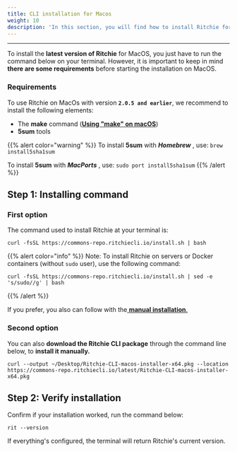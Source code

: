```yaml
---
title: CLI installation for Macos
weight: 10
description: 'In this section, you will find how to install Ritchie for MacOs.'
---
```


---

To install the **latest version of Ritchie** for MacOS, you just have to run the command below on your terminal. However, it is important to keep in mind **there are some requirements** before starting the installation on MacOS.

### **Requirements**

To use Ritchie on MacOs with version **`2.0.5 and earlier`**, we recommend to install the following elements:

* The **make** command \([**Using "make" on macOS**](https://stackoverflow.com/questions/1469994/using-make-on-os-x)\)
* **5sum** tools

{{% alert color="warning" %}}
To install **5sum** with _**Homebrew**_ , use: `brew install5sha1sum`

To install **5sum** with _**MacPorts**_ , use: `sudo port install5sha1sum`
{{% /alert %}}

## Step 1: Installing command

### First option

The command used to install Ritchie at your terminal is:

```text
curl -fsSL https://commons-repo.ritchiecli.io/install.sh | bash
```

{{% alert color="info" %}}
Note: To install Ritchie on servers or Docker containers (without `sudo` user), use the following command:

```text
curl -fsSL https://commons-repo.ritchiecli.io/install.sh | sed -e 's/sudo//g' | bash
```

{{% /alert %}}

If you prefer, you also can follow with the[ **manual installation**.](/getting-started/manual-installation/)

### Second option

You can also **download the Ritchie CLI package** through the command line below, to **install it manually.**

```text
curl --output ~/Desktop/Ritchie-CLI-macos-installer-x64.pkg --location https://commons-repo.ritchiecli.io/latest/Ritchie-CLI-macos-installer-x64.pkg
```

## Step 2: Verify installation

Confirm if your installation worked,  run the command below:

```text
rit --version
```

If everything's configured, the terminal will return Ritchie's current version.
